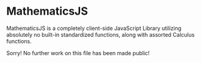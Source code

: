 # MathematicsJS
MathematicsJS is a completely client-side JavaScript Library utilizing absolutely no built-in standardized functions, along with assorted Calculus functions.

Sorry! No further work on this file has been made public!
